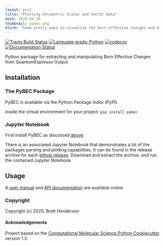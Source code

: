 ```yaml
---
layout: post
title: "Plotting Volumetric Scalar and Vector Data"
date: 2020-04-20
thumbnail: pybec.png
blurb: "Some pretty ways to visualize the born effective charges and electric field around nanoparticles."
---
```


[//]: # (Badges)
[![Travis Build Status](https://travis-ci.com/brettrhenderson/pybec.svg?branch=master)](https://travis-ci.com/brettrhenderson/pybec)
[![Language grade: Python](https://img.shields.io/lgtm/grade/python/g/brettrhenderson/pybec.svg?logo=lgtm&logoWidth=18)](https://lgtm.com/projects/g/brettrhenderson/pybec/context:python)
[![codecov](https://codecov.io/gh/brettrhenderson/pybec/branch/master/graph/badge.svg)](https://codecov.io/gh/brettrhenderson/pybec/branch/master)
[![Documentation Status](https://readthedocs.org/projects/pybec/badge/?version=latest)](https://pybec.readthedocs.io/en/latest/?badge=latest)

Python package for extracting and manipulating Born Effective Charges from QuantumEspresso Output

## Installation

### The PyBEC Package
PyBEC is available via the Python Package Index (PyPI).

Inside the virtual environment for your project:
```pip install pybec```

### Jupyter Notebook
First install PyBEC as discussed [above](#the-pybec-package).

There is an associated Jupyter Notebook that demonstrates a lot of the packages parsing and plotting
capabilities.  It can be found in the release archive for each [github release](https://github.com/brettrhenderson/pybec/releases).
Download and extract the archive, and run the contained Jupyter Notebook.

## Usage
A [user manual](https://pybec.readthedocs.io/en/latest/) and [API documentation](https://pybec.readthedocs.io/en/latest/api.html)
are available online.

### Copyright

Copyright (c) 2020, Brett Henderson


#### Acknowledgements

Project based on the
[Computational Molecular Science Python Cookiecutter](https://github.com/molssi/cookiecutter-cms) version 1.3.
